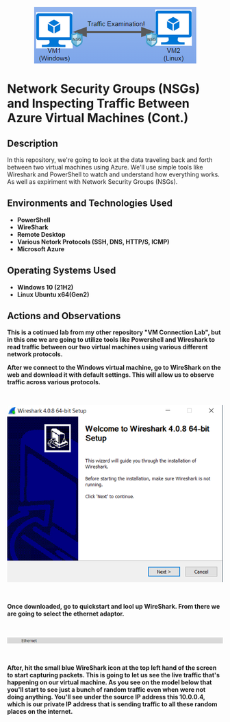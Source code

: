 <p align="center">
<img src="https://github.com/nw4466tu/Azure-Network-Protocols/blob/main/Traffic%20Examination%20(VM)%20Picture.png?raw=true" alt="Traffic Examination"/>
</p>

<h1>Network Security Groups (NSGs) and Inspecting Traffic Between Azure Virtual Machines (Cont.)</h1>


<h2>Description</h2>
In this repository, we're going to look at the data traveling back and forth between two virtual machines using Azure. We'll use simple tools like Wireshark and PowerShell to watch and understand how everything works. As well as expiriment with Network Security Groups (NSGs).
<br />


<h2>Environments and Technologies Used</h2>

- <b>PowerShell</b> 
- <b>WireShark</b>
- <b>Remote Desktop</b>
- <b>Various Netork Protocols (SSH, DNS, HTTP/S, ICMP)
- <b>Microsoft Azure

<h2>Operating Systems Used </h2>

- <b>Windows 10</b> (21H2)
- <b>Linux Ubuntu</b> x64(Gen2)

<h2>Actions and Observations</h2>

<p>
This is a cotinued lab from my other repository "VM Connection Lab", but in this one we are going to utilize tools like Powershell and Wireshark to read traffic between our two virtual machines using various different network protocols. 

After we connect to the Windows virtual machine, go to WireShark on the web and download it with default settings. This will allow us to observe traffic across various protocols.
<p>
<br />

![WireShark Download](https://github.com/nw4466tu/Azure-Network-Protocols/blob/main/Download%20WireShark(Windows%2064x%20bit)%20with%20Default%20Settings.PNG?raw=true)

<br />
<p>
Once downloaded, go to quickstart and lool up WireShark. From there we are going to select the ethernet adaptor.
<p>
<br />

![Ethernet Icon](https://github.com/nw4466tu/Azure-Network-Protocols/blob/main/Ethernet%20Icon%20on%20WireShark.PNG?raw=true)

<br />
<p>
After, hit the small blue WireShark icon at the top left hand of the screen to start capturing packets. This is going to let us see the live traffic that's happening on our virtual machine. As you see on the model below that you'll start to see just a bunch of random traffic even when were not doing anything. You'll see under the source IP address this 10.0.0.4, which is our private IP address that is sending traffic to all these random places on the internet. 
<br />
<br />
<br />
<br />
<br />
<br />
<br />
<br />
<br />
<br />
<br />
</p>

<!--
 ```diff
- text in red
+ text in green
! text in orange
# text in gray
@@ text in purple (and bold)@@
```
--!>
